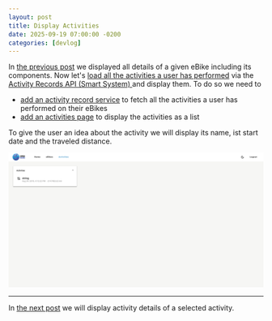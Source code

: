 ```yaml
---
layout: post
title: Display Activities
date: 2025-09-19 07:00:00 -0200
categories: [devlog]
---
```


In [the previous post](https://open-ebike.github.io/devlog/2025/09/18/display-ebike-details.html) we displayed all details of a given eBike including its components.
Now let's [load all the activities a user has performed](https://github.com/open-ebike/open-ebike-frontend/issues/5) via the [Activity Records API (Smart System)
](https://portal.bosch-ebike.com/data-act/app#/smart-system-activity) and display them. 
To do so we need to

* [add an activity record service](https://github.com/open-ebike/open-ebike-frontend/commit/73baccff0ff2344d685cd01eb87ee7e1414f8cf8) to fetch all the activities a user has performed on their eBikes
* [add an activities page](https://github.com/open-ebike/open-ebike-frontend/commit/13faba02fbcb5a923b084a803773e509d7c645db) to display the activities as a list

To give the user an idea about the activity we will display its name, ist start date and the traveled distance.  

![web-app-activities.png](/assets/2025-09-19/web-app-activities.png)

---

In [the next post](https://open-ebike.github.io/devlog/2025/09/20/display-activity-details.html) we will display activity details of a selected activity.